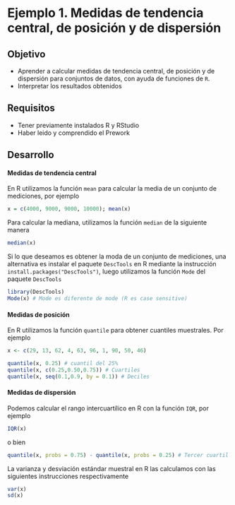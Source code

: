 # Ejemplo 1. Medidas de tendencia central, de posición y de dispersión

## Objetivo

- Aprender a calcular medidas de tendencia central, de posición y de dispersión para conjuntos de datos, con ayuda de funciones de `R`.
- Interpretar los resultados obtenidos

## Requisitos

- Tener previamente instalados R y RStudio
- Haber leido y comprendido el Prework

## Desarrollo

#### Medidas de tendencia central

En R utilizamos la función `mean` para calcular la media de un conjunto de mediciones, por ejemplo

```R
x = c(4000, 9000, 9000, 10000); mean(x)
```

Para calcular la mediana, utilizamos la función `median` de la siguiente manera

```R
median(x)
```

Si lo que deseamos es obtener la moda de un conjunto de mediciones, una alternativa es instalar el paquete `DescTools` en R mediante la instrucción `install.packages("DescTools")`, luego utilizamos la función `Mode` del paquete
`DescTools`

```R
library(DescTools)
Mode(x) # Mode es diferente de mode (R es case sensitive)
```

#### Medidas de posición

En R utilizamos la función `quantile` para obtener cuantiles muestrales. Por ejemplo

```R
x <- c(29, 13, 62, 4, 63, 96, 1, 90, 50, 46)

quantile(x, 0.25) # cuantil del 25%
quantile(x, c(0.25,0.50,0.75)) # Cuartiles
quantile(x, seq(0.1,0.9, by = 0.1)) # Deciles

```
#### Medidas de dispersión

Podemos calcular el rango intercuartílico en R con la función `IQR`, por ejemplo

```R
IQR(x)
```

o bien

```R
quantile(x, probs = 0.75) - quantile(x, probs = 0.25) # Tercer cuartil menos primer cuartil
```

La varianza y desviación estándar muestral en R las calculamos con las  siguientes instrucciones respectivamente

```R
var(x)
sd(x)
```
